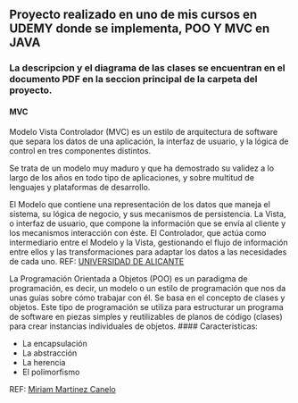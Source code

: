 ## Proyecto realizado en uno de mis cursos en UDEMY donde se implementa, POO Y MVC en JAVA 
### La descripcion y el diagrama de las clases se encuentran en el documento PDF en la seccion principal de la carpeta del proyecto.
#### MVC
<p>
  Modelo Vista Controlador (MVC) es un estilo de arquitectura de software que separa los datos de una aplicación, la interfaz de usuario, y la lógica de control en tres       componentes distintos.

  Se trata de un modelo muy maduro y que ha demostrado su validez a lo largo de los años en todo tipo de aplicaciones, y sobre multitud de lenguajes y plataformas de desarrollo.

  El Modelo que contiene una representación de los datos que maneja el sistema, su lógica de negocio, y sus mecanismos de persistencia.
  La Vista, o interfaz de usuario, que compone la información que se envía al cliente y los mecanismos interacción con éste.
  El Controlador, que actúa como intermediario entre el Modelo y la Vista, gestionando el flujo de información entre ellos y las transformaciones para adaptar los datos a las  necesidades de cada uno.
  REF: [UNIVERSIDAD DE ALICANTE](https://si.ua.es/es/documentacion/asp-net-mvc-3/1-dia/modelo-vista-controlador-mvc.html#:~:text=Modelo%20Vista%20Controlador%20(MVC)%20es,control%20en%20tres%20componentes%20distintos.&text=La%20Vista%2C%20o%20interfaz%20de,los%20mecanismos%20interacci%C3%B3n%20con%20%C3%A9ste.)
<p/> 
<p>
  La Programación Orientada a Objetos (POO) es un paradigma de programación, es decir, un modelo o un estilo de programación que nos da unas guías sobre cómo trabajar con él. Se basa en el concepto de clases y objetos. Este tipo de programación se utiliza para estructurar un programa de software en piezas simples y reutilizables de planos de código (clases) para crear instancias individuales de objetos. 
  #### Caracteristicas:
  
  - La encapsulación
  - La abstracción
  - La herencia
  - El polimorfismo
  
  REF: [Miriam Martinez Canelo](https://profile.es/blog/que-es-la-programacion-orientada-a-objetos/)
 </p>
 

